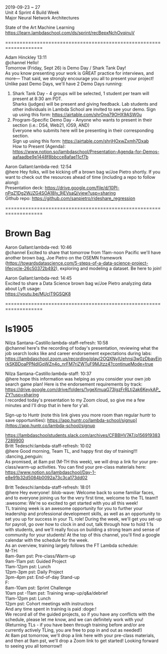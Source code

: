 2019-09-23 ~ 27    
Unit 4 Sprint 4 Build Week   
Major Neural Network Architectures     

State of the Art Machine Learning     
https://learn.lambdaschool.com/ds/sprint/recBepxNchOvqinuV   

===================================================================   

Adam Hinckley 13:11   
@channel Hello!   
Tomorrow (Friday, Sept 26) is Demo Day / Shark Tank Day!    
As you know presenting your work is GREAT practice for interviews, and more—
That said, we strongly encourage you all to present your project!     
Unlike past Demo Days, we'll have 2 Demo Days running:       
1. Shark Tank Day - 4 groups will be selected, 1 student per team will present at 8:30 am PDT.     
Sharks (judges) will be present and giving feedback. Lab students and other individuals in Lambda School are invited to see your demo.
Sign up using this form: https://airtable.com/shrOnq79OHX9ASW0u     
2. Program-Specific Demo Day - Anyone who wants to present in their section (i.e.: DS4, Web21, iOS9, AND)      
Everyone who submits here will be presenting in their corresponding section.        
Sign up using this form: https://airtable.com/shrjHOxwZxmh7Dxab     
How to Present (Agenda): https://www.notion.so/lambdaschool/Presentation-Agenda-for-Demos-aafaadbe9e1448f8bbcce8afae11cf7b     


Aaron Gallant:lambda-red: 12:54   
@here Hey folks, will be kicking off a brown bag w/Joe Pietro shortly. If you want to check out the resources ahead of time (including a repo to follow along):   
Presentation deck: https://drive.google.com/file/d/10Pl-nPqZ1Dg2WJZG4SOA18Iy_9jEVsaQ/view?usp=sharing   
Github repo:  https://github.com/sanpietro/rideshare_regression   

=================================================================== 

# Brown Bag  

Aaron Gallant:lambda-red: 10:46   
@channel Excited to share that tomorrow from 11am-noon Pacific we'll have another brown bag, Joe Pietro on the OSEMN framework (https://towardsdatascience.com/5-steps-of-a-data-science-project-lifecycle-26c50372b492), exploring and modeling a dataset. Be here to join!

Aaron Gallant:lambda-red: 14:45     
Excited to share a Data Science brown bag  w/Joe Pietro analyzing data about Lyft usage:   
https://youtu.be/MUclT9GSQK8

===================================================================

# ls1905 

Nilza Santana-Castillo:lambda-staff-refresh: 10:58       
@channel here's the recording of today's presentation, reviewing what the job search looks like and career endorsement expectations during labs: https://lambdaschool.zoom.us/recording/play/2OQXNyIUehnsi3w0zDbavEjnrkSKBDoaPPNdIGqWZn4o_nrFM7riZWTuF9MJtzz4?continueMode=true 

Nilza Santana-Castillo:lambda-staff: 10:37  
@here hope this information was helping as you consider your own job search game plan! Here is the endorsement requirements by track: https://drive.google.com/drive/folders/1ygeXmuaG73IgzFrRLtj2ak6KeykAP_ZY?usp=sharing  
I recorded today's presentation to my Zoom cloud, so give me a few minutes and I'll drop that in here for y'all.  

Sign-up to Huntr (note this link gives you more room than regular huntr to save opportunities): https://app.huntr.co/lambda-school/signup](https://app.huntr.co/lambda-school/signup

https://lambdaschoolstudents.slack.com/archives/CFBBHV7AT/p1569193837289900    
Britt Tedeschi:lambda-staff-refresh: 10:02  
@here Good morning, Team TL, and happy first day of training!!! :dancing_penguin:  
As promised, at 8am pst (M-TH this week), we will drop a link for your pre-class/warm-up activities. You can find your pre-class materials here: https://www.notion.so/lambdaschool/Day-1-e8e91b32d5084b0092a73c3ca173dd02   

Britt Tedeschi:lambda-staff-refresh: 18:01   
@here Hey everyone! :blob-wave: Welcome back to some familiar faces, and to everyone joining us for the very first time, welcome to the TL team!! :awesome: We're so excited to get started with you all this week!   
TL training week is an awesome opportunity for you to further your leadership and professional development skills, as well as an opportunity to set you up for success in your TL role! During the week, we'll get you set-up for payroll, go over how to clock in and out, talk through how to hold 1:1s with students, and we'll really focus on building a strong team and sense of community for your students! At the top of this channel, you'll find a google calendar with the schedule for the week.   
As an overview, training largely follows the FT Lambda schedule:  
M-TH:  
8am-9am pst: Pre-class/Warm-up  
9am-11am pst: Guided Project  
11am-12pm pst: Lunch  
12pm-3pm pst: Daily Project  
3pm-4pm pst: End-of-day Stand-up  
F:  
8am-10am pst: Sprint Challenge  
10am pst -11am pst: Training wrap-up/q&a/debrief  
11am-12pm pst: Lunch  
12pm pst: Cohort meetings with instructors  
And any time spent in training is paid :doge:!  
We record all of the guided projects, so if you have any conflicts with the schedule, please let me know, and we can definitely work with you! (Returning TLs - if you have been through training before and/or are currently actively TLing, you are free to pop in and out as needed!)  
At 8am pst tomorrow, we'll drop a link here with your pre-class materials, and then at 9am pst, we'll drop a Zoom link to get started!
Looking forward to seeing you all tomorrow!!   
